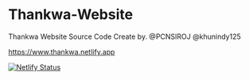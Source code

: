 # Thankwa-Website

Thankwa Website Source Code Create by. @PCNSIROJ @khunindy125

https://www.thankwa.netlify.app

[![Netlify Status](https://api.netlify.com/api/v1/badges/db12b52b-da1d-40dd-9c92-2358c7ab5bb6/deploy-status)](https://app.netlify.com/sites/thankwa/deploys)
